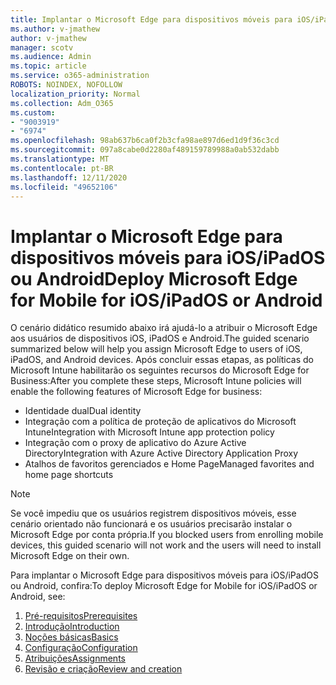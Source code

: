 ```yaml
---
title: Implantar o Microsoft Edge para dispositivos móveis para iOS/iPadOS ou Android
ms.author: v-jmathew
author: v-jmathew
manager: scotv
ms.audience: Admin
ms.topic: article
ms.service: o365-administration
ROBOTS: NOINDEX, NOFOLLOW
localization_priority: Normal
ms.collection: Adm_O365
ms.custom:
- "9003919"
- "6974"
ms.openlocfilehash: 98ab637b6ca0f2b3cfa98ae897d6ed1d9f36c3cd
ms.sourcegitcommit: 097a8cabe0d2280af489159789988a0ab532dabb
ms.translationtype: MT
ms.contentlocale: pt-BR
ms.lasthandoff: 12/11/2020
ms.locfileid: "49652106"
---
```

# <a name="deploy-microsoft-edge-for-mobile-for-iosipados-or-android"></a><span data-ttu-id="f972a-102">Implantar o Microsoft Edge para dispositivos móveis para iOS/iPadOS ou Android</span><span class="sxs-lookup"><span data-stu-id="f972a-102">Deploy Microsoft Edge for Mobile for iOS/iPadOS or Android</span></span>

<span data-ttu-id="f972a-103">O cenário didático resumido abaixo irá ajudá-lo a atribuir o Microsoft Edge aos usuários de dispositivos iOS, iPadOS e Android.</span><span class="sxs-lookup"><span data-stu-id="f972a-103">The guided scenario summarized below will help you assign Microsoft Edge to users of iOS, iPadOS, and Android devices.</span></span> <span data-ttu-id="f972a-104">Após concluir essas etapas, as políticas do Microsoft Intune habilitarão os seguintes recursos do Microsoft Edge for Business:</span><span class="sxs-lookup"><span data-stu-id="f972a-104">After you complete these steps, Microsoft Intune policies will enable the following features of Microsoft Edge for business:</span></span>

- <span data-ttu-id="f972a-105">Identidade dual</span><span class="sxs-lookup"><span data-stu-id="f972a-105">Dual identity</span></span>
- <span data-ttu-id="f972a-106">Integração com a política de proteção de aplicativos do Microsoft Intune</span><span class="sxs-lookup"><span data-stu-id="f972a-106">Integration with Microsoft Intune app protection policy</span></span>
- <span data-ttu-id="f972a-107">Integração com o proxy de aplicativo do Azure Active Directory</span><span class="sxs-lookup"><span data-stu-id="f972a-107">Integration with Azure Active Directory Application Proxy</span></span>
- <span data-ttu-id="f972a-108">Atalhos de favoritos gerenciados e Home Page</span><span class="sxs-lookup"><span data-stu-id="f972a-108">Managed favorites and home page shortcuts</span></span>

> [!NOTE]
> <span data-ttu-id="f972a-109">Se você impediu que os usuários registrem dispositivos móveis, esse cenário orientado não funcionará e os usuários precisarão instalar o Microsoft Edge por conta própria.</span><span class="sxs-lookup"><span data-stu-id="f972a-109">If you blocked users from enrolling mobile devices, this guided scenario will not work and the users will need to install Microsoft Edge on their own.</span></span>

<span data-ttu-id="f972a-110">Para implantar o Microsoft Edge para dispositivos móveis para iOS/iPadOS ou Android, confira:</span><span class="sxs-lookup"><span data-stu-id="f972a-110">To deploy Microsoft Edge for Mobile for iOS/iPadOS or Android, see:</span></span>

1. [<span data-ttu-id="f972a-111">Pré-requisitos</span><span class="sxs-lookup"><span data-stu-id="f972a-111">Prerequisites</span></span>](https://go.microsoft.com/fwlink/?linkid=2133027)
2. [<span data-ttu-id="f972a-112">Introdução</span><span class="sxs-lookup"><span data-stu-id="f972a-112">Introduction</span></span>](https://go.microsoft.com/fwlink/?linkid=2133520)
3. [<span data-ttu-id="f972a-113">Noções básicas</span><span class="sxs-lookup"><span data-stu-id="f972a-113">Basics</span></span>](https://go.microsoft.com/fwlink/?linkid=2133421)
4. [<span data-ttu-id="f972a-114">Configuração</span><span class="sxs-lookup"><span data-stu-id="f972a-114">Configuration</span></span>](https://go.microsoft.com/fwlink/?linkid=2133521)
5. [<span data-ttu-id="f972a-115">Atribuições</span><span class="sxs-lookup"><span data-stu-id="f972a-115">Assignments</span></span>](https://go.microsoft.com/fwlink/?linkid=2132869)
6. [<span data-ttu-id="f972a-116">Revisão e criação</span><span class="sxs-lookup"><span data-stu-id="f972a-116">Review and creation</span></span>](https://go.microsoft.com/fwlink/?linkid=2133522)
